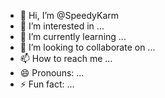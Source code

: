 - 👋 Hi, I’m @SpeedyKarm
- 👀 I’m interested in ...
- 🌱 I’m currently learning ...
- 💞️ I’m looking to collaborate on ...
- 📫 How to reach me ...
- 😄 Pronouns: ...
- ⚡ Fun fact: ...

<!---
SpeedyKarm/SpeedyKarm is a ✨ special ✨ repository because its `README.md` (this file) appears on your GitHub profile.
You can click the Preview link to take a look at your changes.
--->
